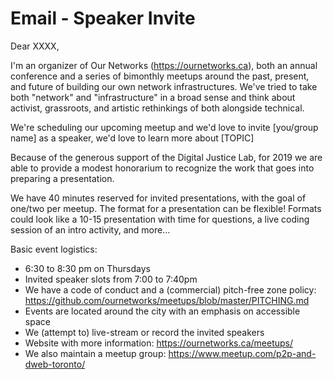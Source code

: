 # Email - Speaker Invite

Dear XXXX,

I'm an organizer of Our Networks (https://ournetworks.ca), both an annual conference and a series of bimonthly meetups around the past, present, and future of building our own network infrastructures. We've tried to take both "network" and "infrastructure" in a broad sense and think about activist, grassroots, and artistic rethinkings of both alongside technical.

We're scheduling our upcoming <Month> meetup and we'd love to invite [you/group name] as a speaker, we'd love to learn more about [TOPIC]

Because of the generous support of the Digital Justice Lab, for 2019 we are able to provide a modest honorarium to recognize the work that goes into preparing a presentation.

We have 40 minutes reserved for invited presentations, with the goal of one/two per meetup. The format for a presentation can be flexible! Formats could look like a 10-15 presentation with time for questions, a live coding session of an intro activity, and more...

Basic event logistics:
- 6:30 to 8:30 pm on Thursdays
- Invited speaker slots from 7:00 to 7:40pm
- We have a code of conduct and a (commercial) pitch-free zone policy: https://github.com/ournetworks/meetups/blob/master/PITCHING.md
- Events are located around the city with an emphasis on accessible space
- We (attempt to) live-stream or record the invited speakers
- Website with more information: https://ournetworks.ca/meetups/
- We also maintain a meetup group:  https://www.meetup.com/p2p-and-dweb-toronto/

